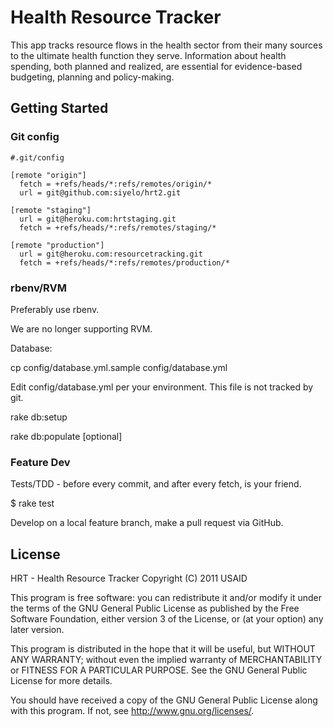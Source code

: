 # Health Resource Tracker

This app tracks resource flows in the health sector from their many sources to the ultimate health function they serve. Information about health spending, both planned and realized, are essential for evidence-based budgeting, planning and policy-making.

## Getting Started

### Git config

    #.git/config

    [remote "origin"]
      fetch = +refs/heads/*:refs/remotes/origin/*
      url = git@github.com:siyelo/hrt2.git

    [remote "staging"]
      url = git@heroku.com:hrtstaging.git
      fetch = +refs/heads/*:refs/remotes/staging/*

    [remote "production"]
      url = git@heroku.com:resourcetracking.git
      fetch = +refs/heads/*:refs/remotes/production/*

### rbenv/RVM

Preferably use rbenv.

We are no longer supporting RVM.

Database:

  cp config/database.yml.sample config/database.yml

Edit config/database.yml per your environment.  This file is not tracked by git.

  rake db:setup

  rake db:populate [optional]


### Feature Dev

Tests/TDD - before every commit, and after every fetch, is your friend.

  $ rake test

Develop on a local feature branch, make a pull request via GitHub.


## License

HRT - Health Resource Tracker
Copyright (C) 2011 USAID

This program is free software: you can redistribute it and/or modify
it under the terms of the GNU General Public License as published by
the Free Software Foundation, either version 3 of the License, or
(at your option) any later version.

This program is distributed in the hope that it will be useful,
but WITHOUT ANY WARRANTY; without even the implied warranty of
MERCHANTABILITY or FITNESS FOR A PARTICULAR PURPOSE.  See the
GNU General Public License for more details.

You should have received a copy of the GNU General Public License
along with this program.  If not, see <http://www.gnu.org/licenses/>.
